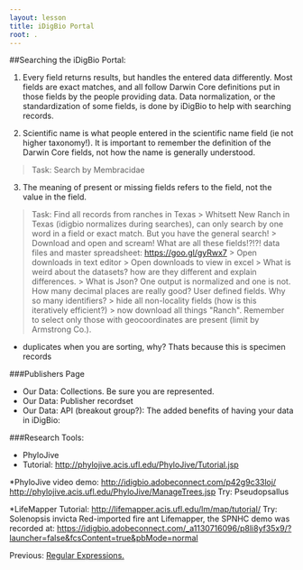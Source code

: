 ```yaml
---
layout: lesson
title: iDigBio Portal
root: .
---
```


##Searching the iDigBio Portal:

1. Every field returns results, but handles the entered data differently. Most fields are exact matches, and all follow Darwin Core definitions put in those fields by the people providing data. Data normalization, or the standardization of some fields, is done by iDigBio to help with searching records. 

2. Scientific name is what people entered in the scientific name field (ie not higher taxonomy!). It is important to remember the definition of the Darwin Core fields, not how the name is generally understood.

> Task: Search by Membracidae
	
3. The meaning of present or missing fields refers to the field, not the value in the field. 

> Task: Find all records from ranches in Texas
		> Whitsett New Ranch in Texas (idigbio normalizes during searches), can only search by one word in a field or exact match. But you have the general search!
		> Download and open and scream! What are all these fields!?!?!
	data files and master spreadsheet: https://goo.gl/gyRwx7
		> Open downloads in text editor
 		> Open downloads to view in excel
		> What is weird about the datasets? how are they different and explain differences.
		> What is Json? One output is normalized and one is not. How many decimal places are really good? User defined fields. Why so many identifiers?
		> hide all non-locality fields (how is this iteratively efficient?)
		> now download all things "Ranch". Remember to select only those with geocoordinates are present (limit by Armstrong Co.).

* duplicates when you are sorting, why? Thats because this is specimen records


###Publishers Page
*  Our Data: Collections. Be sure you are represented.
*  Our Data: Publisher recordset
*  Our Data: API
 (breakout group?): The added benefits of having your data in iDigBio:

###Research Tools:
* PhyloJive
* Tutorial: http://phylojive.acis.ufl.edu/PhyloJive/Tutorial.jsp

*PhyloJive video demo:
http://idigbio.adobeconnect.com/p42g9c33loj/
http://phylojive.acis.ufl.edu/PhyloJive/ManageTrees.jsp
Try: Pseudopsallus

*LifeMapper
Tutorial: http://lifemapper.acis.ufl.edu/lm/map/tutorial/
Try: Solenopsis invicta Red-imported fire ant
Lifemapper, the SPNHC demo was recorded at: 
https://idigbio.adobeconnect.com/_a1130716096/p8li8yf35x9/?launcher=false&fcsContent=true&pbMode=normal





Previous: [Regular Expressions.](08-regular-expressions.html)